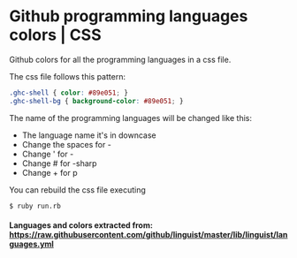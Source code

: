 # Github programming languages colors | CSS
Github colors for all the programming languages in a css file.

The css file follows this pattern:
```css
.ghc-shell { color: #89e051; }
.ghc-shell-bg { background-color: #89e051; }
```
The name of the programming languages will be changed like this:

- The language name it's in downcase
- Change the spaces for -
- Change ' for -
- Change # for -sharp
- Change + for p

You can rebuild the css file executing
```shell
$ ruby run.rb
```

#### Languages and colors extracted from: https://raw.githubusercontent.com/github/linguist/master/lib/linguist/languages.yml
